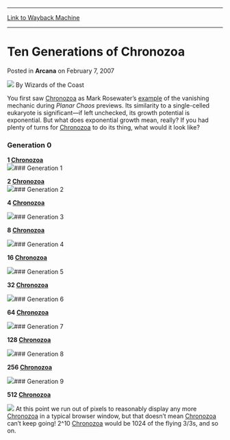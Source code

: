 
---
[Link to Wayback Machine](https://web.archive.org/web/20211127124544/https://magic.wizards.com/en/articles/archive/arcana/ten-generations-chronozoa-2007-02-07)

[_metadata_:author]:- "Wizards of the Coast"
[_metadata_:description]:- "You first saw Chronozoa as Mark Rosewater’s example of the vanishing mechanic during Planar Chaos previews. Its similarity to a single-celled eukaryote is significant—if left unchecked, its growth potential is exponential. But what does exponential growth mean, really? If you had plenty of turns for Chronozoa to do its thing, what would it look like?"
[_metadata_:generator]:- "Drupal 7 (http://drupal.org)"
[_metadata_:node]:- "698571"
[_metadata_:publish_date]:- "2007-02-07"
[_metadata_:source]:- "div-main-content"
[_metadata_:title]:- "Ten Generations of Chronozoa"
[_metadata_:wayback_capture_timestamp]:- "2021-11-27 12:45:44"
[_metadata_:wayback_raw_url]:- "https://web.archive.org/web/20211127124544id_/https://magic.wizards.com/en/articles/archive/arcana/ten-generations-chronozoa-2007-02-07"
[_metadata_:wayback_url]:- "https://magic.wizards.com/en/articles/archive/arcana/ten-generations-chronozoa-2007-02-07"
---


Ten Generations of Chronozoa
============================



 Posted in **Arcana**
 on February 7, 2007 






![](https://media.magic.wizards.com/styles/auth_small/public/images/person/wizards_author.jpg)
By Wizards of the Coast












You first saw [Chronozoa](https://gatherer.wizards.com/Pages/Card/Details.aspx?name=Chronozoa) as Mark Rosewater’s [example](/en/articles/archive/making-magic/utter-chaos-2007-01-15) of the vanishing mechanic during *Planar Chaos* previews. Its similarity to a single-celled eukaryote is significant—if left unchecked, its growth potential is exponential. But what does exponential growth mean, really? If you had plenty of turns for [Chronozoa](https://gatherer.wizards.com/Pages/Card/Details.aspx?name=Chronozoa) to do its thing, what would it look like? 





### Generation 0

  
**1 [Chronozoa](https://gatherer.wizards.com/Pages/Card/Details.aspx?name=Chronozoa)**  
![](https://media.magic.wizards.com/image_legacy_migration/magic/images/chrono1.jpg)### Generation 1

  
**2 [Chronozoa](https://gatherer.wizards.com/Pages/Card/Details.aspx?name=Chronozoa)**  
![](https://media.magic.wizards.com/image_legacy_migration/magic/images/chrono2.jpg)### Generation 2

  
**4 [Chronozoa](https://gatherer.wizards.com/Pages/Card/Details.aspx?name=Chronozoa)**  
  
![](https://media.magic.wizards.com/image_legacy_migration/magic/images/chrono3.jpg)### Generation 3

**8 [Chronozoa](https://gatherer.wizards.com/Pages/Card/Details.aspx?name=Chronozoa)**  
  
![](https://media.magic.wizards.com/image_legacy_migration/magic/images/chrono4.jpg)### Generation 4

**16 [Chronozoa](https://gatherer.wizards.com/Pages/Card/Details.aspx?name=Chronozoa)**  
  
![](https://media.magic.wizards.com/image_legacy_migration/magic/images/chrono5.jpg)### Generation 5

**32 [Chronozoa](https://gatherer.wizards.com/Pages/Card/Details.aspx?name=Chronozoa)**  
  
![](https://media.magic.wizards.com/image_legacy_migration/magic/images/chrono6.jpg)### Generation 6

**64 [Chronozoa](https://gatherer.wizards.com/Pages/Card/Details.aspx?name=Chronozoa)**  
  
![](https://media.magic.wizards.com/image_legacy_migration/magic/images/chrono7.jpg)### Generation 7

**128 [Chronozoa](https://gatherer.wizards.com/Pages/Card/Details.aspx?name=Chronozoa)**  
  
![](https://media.magic.wizards.com/image_legacy_migration/magic/images/chrono8.jpg)### Generation 8

**256 [Chronozoa](https://gatherer.wizards.com/Pages/Card/Details.aspx?name=Chronozoa)**  
  
![](https://media.magic.wizards.com/image_legacy_migration/magic/images/chrono9.jpg)### Generation 9

**512 [Chronozoa](https://gatherer.wizards.com/Pages/Card/Details.aspx?name=Chronozoa)**  
  
![](https://media.magic.wizards.com/image_legacy_migration/magic/images/chrono10.jpg) At this point we run out of pixels to reasonably display any more [Chronozoa](https://gatherer.wizards.com/Pages/Card/Details.aspx?name=Chronozoa) in a typical browser window, but that doesn’t mean [Chronozoa](https://gatherer.wizards.com/Pages/Card/Details.aspx?name=Chronozoa) can’t keep going! 2^10 [Chronozoa](https://gatherer.wizards.com/Pages/Card/Details.aspx?name=Chronozoa) would be 1024 of the flying 3/3s, and so on. 







